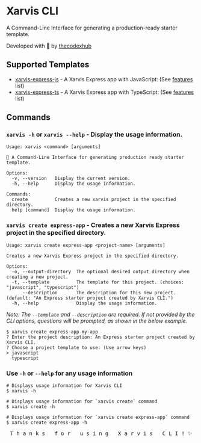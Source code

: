 # Xarvis CLI

A Command-Line Interface for generating a production-ready starter template.

Developed with 💜 by [thecodexhub](https://github.com/thecodexhub)

## Supported Templates

- [xarvis-express-js](https://github.com/thecodexhub/xarvis-express-js) - A Xarvis Express app with JavaScript: (See [features](https://github.com/thecodexhub/xarvis-express-js#features) list)
- [xarvis-express-ts](https://github.com/thecodexhub/xarvis-express-ts) - A Xarvis Express app with TypeScript: (See [features](https://github.com/thecodexhub/xarvis-express-ts#features) list)

## Commands

### `xarvis -h` or `xarvis --help` - Display the usage information.

```
Usage: xarvis <command> [arguments]

🚀 A Command-Line Interface for generating production ready starter template.

Options:
  -v, --version   Display the current version.
  -h, --help      Display the usage information.

Commands:
  create          Creates a new xarvis project in the specified directory.
  help [command]  Display the usage information.
```

### `xarvis create express-app` - Creates a new Xarvis Express project in the specified directory.

```
Usage: xarvis create express-app <project-name> [arguments]

Creates a new Xarvis Express project in the specified directory.

Options:
  -o, --output-directory  The optional desired output directory when creating a new project.
  -t, --template          The template for this project. (choices: "javascript", "typescript")
      --description       The description for this new project. (default: "An Express starter project created by Xarvis CLI.")
  -h, --help              Display the usage information.
```

_Note: The `--template` and `--description` are required. If not provided by the CLI options, questions will be prompted, as shown in the below example._

```
$ xarvis create express-app my-app
? Enter the project description: An Express starter project created by Xarvis CLI.
? Choose a project template to use: (Use arrow keys)
> javascript
  typescript
```

### Use `-h` or `--help` for any usage information

```shell
# Displays usage information for Xarvis CLI
$ xarvis -h

# Displays usage information for `xarvis create` command
$ xarvis create -h

# Displays usage information for `xarvis create express-app` command
$ xarvis create express-app -h
```

<pre align="center">T h a n k s   f o r   u s i n g   X a r v i s   C L I ! ✨</pre>
